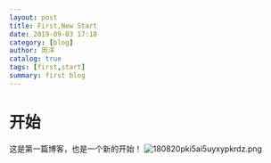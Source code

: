 ```yaml
---
layout: post
title: First,New Start
date: 2019-09-03 17:18
category: [blog]
author: 周洋
catalog: true
tags: [first,start]
summary: first blog
---
```


# 开始
这是第一篇博客，也是一个新的开始！
![180820pki5ai5uyxypkrdz.png](http://ww1.sinaimg.cn/large/c4b37da3ly1g6nginq22ej20qo1lq754.jpg)